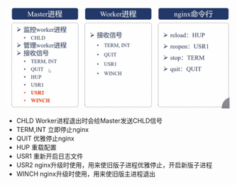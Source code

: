 ![avatar](image/3.jpg)
* CHLD Worker进程退出时会给Master发送CHLD信号
* TERM,INT 立即停止nginx
* QUIT 优雅停止nginx
* HUP 重载配置
* USR1 重新开启日志文件
* USR2 nginx升级时使用，用来使旧版子进程优雅停止，开启新版子进程
* WINCH nginx升级时使用，用来使旧版主进程退出